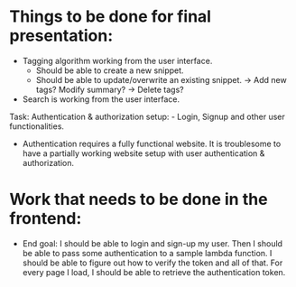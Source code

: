 # Things to be done for final presentation:
- Tagging algorithm working from the user interface.
    - Should be able to create a new snippet.
    - Should be able to update/overwrite an existing snippet. -> Add new tags? Modify summary? -> Delete tags?
- Search is working from the user interface.





Task: Authentication & authorization setup: - Login, Signup and other user functionalities.
- Authentication requires a fully functional website. It is troublesome to have a partially working website setup with user authentication & authorization.



# Work that needs to be done in the frontend:
- End goal: I should be able to login and sign-up my user. Then I should be able to pass some authentication to a sample lambda function. I should be able to figure out how to verify the token and all of that. For every page I load, I should be able to retrieve the authentication token.

